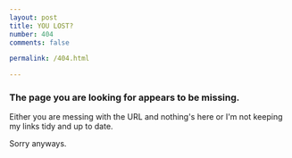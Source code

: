 ```yaml
---
layout: post
title: YOU LOST?
number: 404
comments: false

permalink: /404.html

---
```


### The page you are looking for appears to be missing.

Either you are messing with the URL and nothing's here or I'm not keeping my links tidy and up to date.

Sorry anyways.